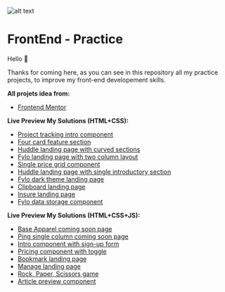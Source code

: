 ![alt text](https://www.tild.fr/wp-content/uploads/2019/06/developpement-front-end.png)


FrontEnd - Practice
====================================

Hello 👋

Thanks for coming here, as you can see in this repository all my practice projects, to improve my front-end developement skills.

**All projets idea from:**
* [Frontend Mentor](https://www.frontendmentor.io/challenges)


**Live Preview My Solutions (HTML+CSS):**
* [Project tracking intro component](https://abidou08.github.io/challenges/Project%20tracking%20intro%20component/index.html)
* [Four card feature section](https://abidou08.github.io/challenges/Four%20card%20feature%20section/index.html)
* [Huddle landing page with curved sections](https://abidou08.github.io/challenges/Huddle%20landing%20page%20with%20curved%20sections/index.html)
* [Fylo landing page with two column layout](https://abidou08.github.io/challenges/Fylo%20landing%20page%20with%20two%20column%20layout/index.html)
* [Single price grid component](https://abidou08.github.io/challenges/Single%20price%20grid%20component/index.html)
* [Huddle landing page with single introductory section](https://abidou08.github.io/challenges/Huddle%20landing%20page%20with%20single%20introductory%20section/index.html)
* [Fylo dark theme landing page](https://abidou08.github.io/challenges/Fylo%20dark%20theme%20landing%20page/index.html)
* [Clipboard landing page](https://abidou08.github.io/challenges/Clipboard%20landing%20page/index.html)
* [Insure landing page](https://abidou08.github.io/challenges/Insure%20landing%20page/index.html)
* [Fylo data storage component](https://abidou08.github.io/challenges/Fylo%20data%20storage%20component/index.html)

**Live Preview My Solutions (HTML+CSS+JS):**
* [Base Apparel coming soon page](https://abidou08.github.io/challenges/Base%20Apparel%20coming%20soon%20page/index.html)
* [Ping single column coming soon page](https://abidou08.github.io/challenges/Ping%20single%20column%20coming%20soon%20page/index.html)
* [Intro component with sign-up form](https://abidou08.github.io/challenges/Intro%20component%20with%20sign-up%20form/index.html)
* [Pricing component with toggle](https://abidou08.github.io/challenges/Pricing%20component%20with%20toggle/index.html)
* [Bookmark landing page](https://abidou08.github.io/challenges/Bookmark%20landing%20page/index.html)
* [Manage landing page](https://abidou08.github.io/challenges/Manage%20landing%20page/index.html)
* [Rock, Paper, Scissors game](https://abidou08.github.io/challenges/Rock,%20Paper,%20Scissors%20game/index.html)
* [Article preview component](https://abidou08.github.io/challenges/Article%20preview%20component/index.html)
